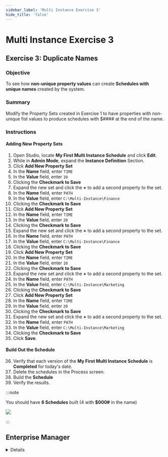 ```yaml
---
sidebar_label: 'Multi Instance Exercise 3'
hide_title: 'false'
---
```


<head>
  <meta name="robots" content="noindex, nofollow" />
</head>

# Multi Instance Exercise 3

## Exercise 3: Duplicate Names

### Objective

To see how **non-unique property values** can create **Schedules with unique names** created by the system.

### Summary

Modify the Property Sets created in Exercise 1 to have properties with non-unique fist values to produce schedules with $#### at the end of the name.

### Instructions

#### Adding New Property Sets

1. Open Studio, locate **My First Multi Instance Schedule** and click **Edit**.
2. While in **Admin Mode**, expand the **Instance Definition** Section.
3. Click **Add New Property Set**
4. In the **Name** field, enter ```TIME``` 
5. In the **Value** field, enter ```10```
6. Clicking the **Checkmark to Save**
7. Expand the new set and click the **+** to add a second property to the set.
8. In the **Name** field, enter ```PATH``` 
9. In the **Value** field, enter ```C:\Multi-Instance\Finance```
10. Clicking the **Checkmark to Save**
11. Click **Add New Property Set**
12. In the **Name** field, enter ```TIME``` 
13. In the **Value** field, enter ```20```
14. Clicking the **Checkmark to Save**
15. Expand the new set and click the **+** to add a second property to the set.
16. In the **Name** field, enter ```PATH``` 
17. In the **Value** field, enter ```C:\Multi-Instance\Finance```
18. Clicking the **Checkmark to Save**
19. Click **Add New Property Set**
20. In the **Name** field, enter ```TIME``` 
21. In the **Value** field, enter ```10```
22. Clicking the **Checkmark to Save**
23. Expand the new set and click the **+** to add a second property to the set.
24. In the **Name** field, enter ```PATH``` 
25. In the **Value** field, enter ```C:\Multi-Instance\Marketing```
26. Clicking the **Checkmark to Save**
27. Click **Add New Property Set**
28. In the **Name** field, enter ```TIME``` 
29. In the **Value** field, enter ```20```
30. Clicking the **Checkmark to Save**
31. Expand the new set and click the **+** to add a second property to the set.
32. In the **Name** field, enter ```PATH``` 
33. In the **Value** field, enter ```C:\Multi-Instance\Marketing```
34. Clicking the **Checkmark to Save**
35. Click **Save**.

#### Build Out the Schedule
36. Verify that each version of the **My First Multi Instance Schedule** is **Completed** for today's date.
37. Delete the schedules in the Process screen.
38. Build the **Schedule** 
39. Verify the results.

:::note

You should have **6 Schedules** built (4 with **$000#** in the name)

![](../static/imgadvanced/MIEx3Solution.png)

:::


## Enterprise Manager

<details>

1. Open the **Master Schedule** with **My First Multi Instance Schedule** selected and click the Instance Definition tab.
2. Create Instances of the ```TIME=10``` and ```TIME=20``` Properties with the following paths:
    * ```C:\Multi-Instance\Accounting``` (already created)
    * ```C:\Multi-Instance\Finance```
    * ```C:\Multi-Instance\Marketing```
3. Click the **Save** button.
4. Verify that each version of the **My First Multi Instance Schedule** is **Closed** for Today's date (_do not delete them_).
5. Build the **Schedule** and verify the results.

:::note Note 
You should have **6 Schedules** built (4 with **$000#** in the name)
:::

</details>